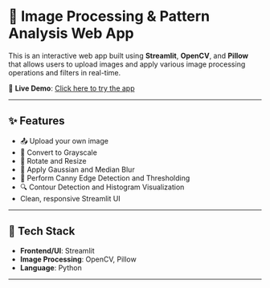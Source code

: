 # 🎨 Image Processing & Pattern Analysis Web App

This is an interactive web app built using **Streamlit**, **OpenCV**, and **Pillow** that allows users to upload images and apply various image processing operations and filters in real-time.

🚀 **Live Demo**: [Click here to try the app](https://image-processing-app-fflbuq5dpycqkvb5iwufjw.streamlit.app/)

---

## ✨ Features

- 📤 Upload your own image
- 🖤 Convert to Grayscale
- 🔄 Rotate and Resize
- 💫 Apply Gaussian and Median Blur
- 🧠 Perform Canny Edge Detection and Thresholding
- 🔍 Contour Detection and Histogram Visualization
- Clean, responsive Streamlit UI

---

## 🧪 Tech Stack

- **Frontend/UI**: Streamlit
- **Image Processing**: OpenCV, Pillow
- **Language**: Python

---



